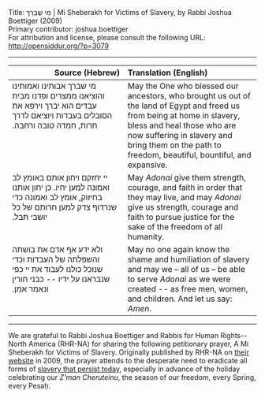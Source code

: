 <html>
<head></head>
<body>
Title: מִי שֶׁבֵּרַךְ | Mi Sheberakh for Victims of Slavery, by Rabbi Joshua Boettiger (2009)<br />
Primary contributor: joshua.boettiger<br />
For attribution and license, please consult the following URL: <a href="http://opensiddur.org/?p=3079">http://opensiddur.org/?p=3079</a>
<p />
<hr />

<table style="margin-left: auto;margin-right: auto;" class="draggable">
<thead><tr><th id="x" style="text-align: right;">Source (Hebrew)</th><th style="text-align: left;">Translation (English)</th></tr></thead>
<tbody>
<tr><td style="vertical-align:top;" width="46%">
<div class="liturgy"><span lang="he">
מי שברך אבותינו ואמותינו 
והוציאנו ממצרים 
ופדנו מבית עבדים׃
 הוא יברך וירפא את הסובלים בעבדות
 ויוציאם לדרך חרות, 
חמדה טובה ורחבה.‏
</span></div></td>
 
<td style="vertical-align:top;" width="53%"><div class="english">
May the One who blessed our ancestors, 
who brought us out of the land of Egypt 
and freed us from being at home in slavery, 
bless and heal those who are now suffering in slavery 
and bring them on the path to freedom, 
beautiful, bountiful, and expansive.
</td>
</tr>
<tr>
<td style="vertical-align:top;" width="46%">
<div class="liturgy"><span lang="he">
יי יחזקם ויחון אותם באומץ לב ואמונה 
למען יחיו.
 כן יחון אותנו בחיזוק, אומץ לב ואמונה 
כדי שנרדוף צדק למען חרותם של כל יושבי תבל.‏
</span></div></td>
 
<td style="vertical-align:top;" width="53%"><div class="english">
May <em>Adonai</em> give them strength, courage, and faith 
in order that they may live, 
and may <em>Adonai</em> give us strength, courage and faith 
to pursue justice for the sake of the freedom of all humanity.
</td>
</tr>
<tr>
<td style="vertical-align:top;" width="46%">
<div class="liturgy"><span lang="he">
ולא ידע אף אדם את בושתה והשפלתה של העבדות
 וכדי שנוכל כולנו לעבוד את יי כפי שנבראנו על ידיו --
 כבני חורין 
ונאמר אמן.‏
</span></div></td>
 
<td style="vertical-align:top;" width="53%"><div class="english">
May no one again know the shame and humiliation of slavery 
and may we – all of us – be able to serve <em>Adonai</em> as we were created --
as free men, women, and children. 
And let us say: <em>Amen</em>.
</td>
</tr>
</tbody></table>

<hr />

We are grateful to Rabbi Joshua Boettiger and Rabbis for Human Rights--North America (RHR-NA) for sharing the following petitionary prayer, A Mi Sheberakh for Victims of Slavery. Originally published by RHR-NA on <a href="http://web.archive.org/web/20111104105809/http://www.rhr-na.org/documents/Misheberach-for-victims-slavery.pdf">their website</a> in 2009, the prayer attends to the desperate need to eradicate all forms of <a href="http://web.archive.org/web/20120104154440/http://www.rhr-na.org/resources/holidays/passover.html">slavery that persist today</a>, especially in advance of the holiday celebrating our <em>Z'man Cheruteinu</em>, the season of our freedom, every Spring, every Pesaḥ.
</body>
</html>